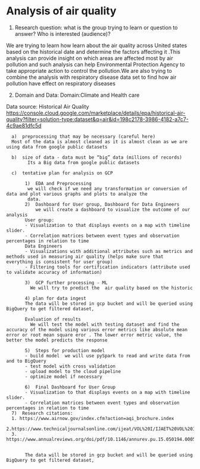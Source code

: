 # Analysis of air quality 
1) Research question:  what is the group trying to learn or question to answer? Who is interested (audience)?

We are trying to learn how learn about the air quality across United states based on the historical date and determine the factors affecting it .This analysis can provide insight on which areas are affected most by air pollution and such analysis can help Environmental Protection Agency to take appropriate action to control the pollution.We are also trying to combine the analysis with respiratory disease data set to find how air pollution have effect on respiratory diseases 

2)  Domain and Data: 
Domain:Climate and Health care

Data source: Historical Air Quality
https://console.cloud.google.com/marketplace/details/epa/historical-air-quality?filter=solution-type:dataset&q=air&id=198c2178-3986-4182-a7c7-4c9ae81dfc5d

      a)  preprocessing that may be necessary (careful here)
      Most of the data is almost cleaned as it is almost clean as we are using data from google public datasets

      b)  size of data - data must be “big” data (millions of records)
            Its a Big data from google public datasets

      c)  tentative plan for analysis on GCP

           1)  EDA and Preprocessing
            we will check if we need any transformation or conversion of data and plot various graphs and plots to analyze the
            data.
           2)  Dashboard for User group, Dashboard for Data Engineers
               we will create a dashboard to visualize the outcome of our analysis
           User group:
           - Visualization to that displays events on a map with timeline slider.
           - Correlation matrices between event types and observation percentages in relation to time
           Data Engineers
           - Visualizations with additional attributes such as metrics and methods used in measuring air quality (helps make sure that               everything is consistent for user group)
           - Filtering tools for certification indicators (attribute used to validate accuracy of information)
           
           3)  GCP further processing - ML
             We will try to predict the  air quality based on the historic  

           4) plan for data ingest
           The data will be stored in gcp bucket and will be queried using BigQuery to get filtered dataset,
            
           Evaluation of results
             We will test the model with testing dataset and find the accuracy of the model using various error metrics like absolute mean error or root mean square eror . The lower error metric value, the better the model predicts the response
             
           5)  Steps for production model
           - build model  we will use pySpark to read and write data from and to BigQuery 
           - test model with cross validation
           - upload model to the cloud pipeline
           - optimize model if necessary
          
           6)  Final Dashboard for User Group
           - Visualization to that displays events on a map with timeline slider.
           - Correlation matrices between event types and observation percentages in relation to time
      7)  Research citations:   
      1. https://www.airnow.gov/index.cfm?action=aqi_brochure.index
                                    2.https://www.technicaljournalsonline.com/ijeat/VOL%20I/IJAET%20VOL%20I%20ISSUE%20II%20JULY%20SEPTEMBER%202010/Article%2011.pdf
      3. https://www.annualreviews.org/doi/pdf/10.1146/annurev.pu.15.050194.000543 


           The data will be stored in gcp bucket and will be queried using BigQuery to get filtered dataset,
